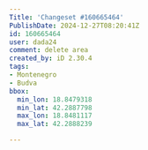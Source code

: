 ```yaml
---
Title: 'Changeset #160665464'
PublishDate: 2024-12-27T08:20:41Z
id: 160665464
user: dada24
comment: delete area
created_by: iD 2.30.4
tags:
- Montenegro
- Budva
bbox:
  min_lon: 18.8479318
  min_lat: 42.2887798
  max_lon: 18.8481117
  max_lat: 42.2888239

---
```

